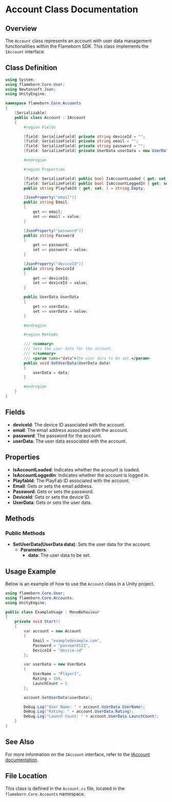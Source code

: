 
# Account Class Documentation

## Overview
The `Account` class represents an account with user data management functionalities within the Flameborn SDK. This class implements the `IAccount` interface.

## Class Definition

```csharp
using System;
using flameborn.Core.User;
using Newtonsoft.Json;
using UnityEngine;

namespace flameborn.Core.Accounts
{
    [Serializable]
    public class Account : IAccount
    {
        #region Fields

        [field: SerializeField] private string deviceId = "";
        [field: SerializeField] private string email = "";
        [field: SerializeField] private string password = "";
        [field: SerializeField] private UserData userData = new UserData();

        #endregion

        #region Properties

        [field: SerializeField] public bool IsAccountLoaded { get; set; } = false;
        [field: SerializeField] public bool IsAccountLoggedIn { get; set; } = false;
        public string PlayfabId { get; set; } = string.Empty;

        [JsonProperty("email")]
        public string Email
        {
            get => email;
            set => email = value;
        }

        [JsonProperty("password")]
        public string Password
        {
            get => password;
            set => password = value;
        }

        [JsonProperty("deviceId")]
        public string DeviceId
        {
            get => deviceId;
            set => deviceId = value;
        }

        public UserData UserData
        {
            get => userData;
            set => userData = value;
        }

        #endregion

        #region Methods

        /// <summary>
        /// Sets the user data for the account.
        /// </summary>
        /// <param name="data">The user data to be set.</param>
        public void SetUserData(UserData data)
        {
            userData = data;
        }

        #endregion
    }
}
```

## Fields
- **deviceId**: The device ID associated with the account.
- **email**: The email address associated with the account.
- **password**: The password for the account.
- **userData**: The user data associated with the account.

## Properties
- **IsAccountLoaded**: Indicates whether the account is loaded.
- **IsAccountLoggedIn**: Indicates whether the account is logged in.
- **PlayfabId**: The PlayFab ID associated with the account.
- **Email**: Gets or sets the email address.
- **Password**: Gets or sets the password.
- **DeviceId**: Gets or sets the device ID.
- **UserData**: Gets or sets the user data.

## Methods
### Public Methods
- **SetUserData(UserData data)**: Sets the user data for the account.
  - **Parameters**:
    - **data**: The user data to be set.

## Usage Example
Below is an example of how to use the `Account` class in a Unity project.

```csharp
using flameborn.Core.User;
using flameborn.Core.Accounts;
using UnityEngine;

public class ExampleUsage : MonoBehaviour
{
    private void Start()
    {
        var account = new Account
        {
            Email = "example@example.com",
            Password = "password123",
            DeviceId = "device-id"
        };

        var userData = new UserData
        {
            UserName = "Player1",
            Rating = 100,
            LaunchCount = 5
        };

        account.SetUserData(userData);

        Debug.Log("User Name: " + account.UserData.UserName);
        Debug.Log("Rating: " + account.UserData.Rating);
        Debug.Log("Launch Count: " + account.UserData.LaunchCount);
    }
}
```

## See Also
For more information on the `IAccount` interface, refer to the [IAccount documentation](https://github.com/gkhanC/flameborn-game/tree/dev/documents/IAccount).

## File Location
This class is defined in the `Account.cs` file, located in the `flameborn.Core.Accounts` namespace.
